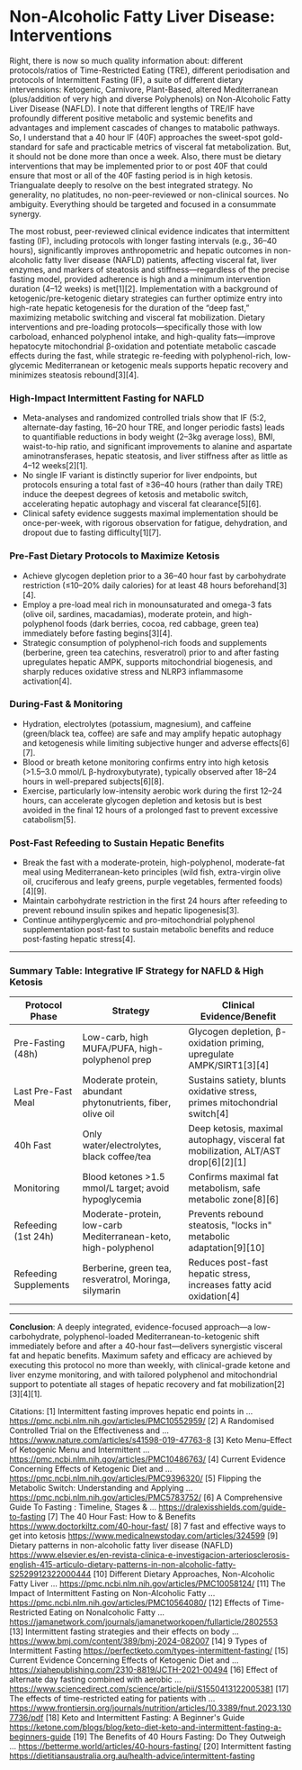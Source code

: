 # Non-Alcoholic Fatty Liver Disease: Interventions #

Right, there is now so much quality information about: different protocols/ratios of Time-Restricted Eating (TRE), different periodisation and protocols of Intermittent Fasting (IF), a suite of different dietary intervensions: Ketogenic, Carnivore, Plant-Based, altered Mediterranean (plus/addition of very high and diverse Polyphenols) on Non-Alcoholic Fatty Liver Disease (NAFLD). I note that different lengths of TRE/IF have profoundly different positive metabolic and systemic benefits and advantages and implement cascades of changes to matabolic pathways. So, I understand that a 40 hour IF (40F) approaches the sweet-spot gold-standard for safe and practicable metrics of visceral fat metabolization. But, it should not be done more than once a week. Also, there must be dietary interventions that may be implemented prior to or post 40F that could ensure that most or all of the 40F fasting period is in high ketosis. Triangualate deeply to resolve on the best integrated strategy. No generality, no platitudes, no non-peer-reviewed or non-clinical sources. No ambiguity. Everything should be targeted and focused in a consummate synergy.

The most robust, peer-reviewed clinical evidence indicates that intermittent fasting (IF), including protocols with longer fasting intervals (e.g., 36–40 hours), significantly improves anthropometric and hepatic outcomes in non-alcoholic fatty liver disease (NAFLD) patients, affecting visceral fat, liver enzymes, and markers of steatosis and stiffness—regardless of the precise fasting model, provided adherence is high and a minimum intervention duration (4–12 weeks) is met[1][2]. Implementation with a background of ketogenic/pre-ketogenic dietary strategies can further optimize entry into high-rate hepatic ketogenesis for the duration of the “deep fast,” maximizing metabolic switching and visceral fat mobilization. Dietary interventions and pre-loading protocols—specifically those with low carboload, enhanced polyphenol intake, and high-quality fats—improve hepatocyte mitochondrial β-oxidation and potentiate metabolic cascade effects during the fast, while strategic re-feeding with polyphenol-rich, low-glycemic Mediterranean or ketogenic meals supports hepatic recovery and minimizes steatosis rebound[3][4].

### High-Impact Intermittent Fasting for NAFLD

- Meta-analyses and randomized controlled trials show that IF (5:2, alternate-day fasting, 16–20 hour TRE, and longer periodic fasts) leads to quantifiable reductions in body weight (2–3kg average loss), BMI, waist-to-hip ratio, and significant improvements to alanine and aspartate aminotransferases, hepatic steatosis, and liver stiffness after as little as 4–12 weeks[2][1].
- No single IF variant is distinctly superior for liver endpoints, but protocols ensuring a total fast of ≥36–40 hours (rather than daily TRE) induce the deepest degrees of ketosis and metabolic switch, accelerating hepatic autophagy and visceral fat clearance[5][6].
- Clinical safety evidence suggests maximal implementation should be once-per-week, with rigorous observation for fatigue, dehydration, and dropout due to fasting difficulty[1][7].

### Pre-Fast Dietary Protocols to Maximize Ketosis

- Achieve glycogen depletion prior to a 36–40 hour fast by carbohydrate restriction (≤10–20% daily calories) for at least 48 hours beforehand[3][4].
- Employ a pre-load meal rich in monounsaturated and omega-3 fats (olive oil, sardines, macadamias), moderate protein, and high-polyphenol foods (dark berries, cocoa, red cabbage, green tea) immediately before fasting begins[3][4].
- Strategic consumption of polyphenol-rich foods and supplements (berberine, green tea catechins, resveratrol) prior to and after fasting upregulates hepatic AMPK, supports mitochondrial biogenesis, and sharply reduces oxidative stress and NLRP3 inflammasome activation[4].

### During-Fast & Monitoring

- Hydration, electrolytes (potassium, magnesium), and caffeine (green/black tea, coffee) are safe and may amplify hepatic autophagy and ketogenesis while limiting subjective hunger and adverse effects[6][7].
- Blood or breath ketone monitoring confirms entry into high ketosis (>1.5–3.0 mmol/L β-hydroxybutyrate), typically observed after 18–24 hours in well-prepared subjects[6][8].
- Exercise, particularly low-intensity aerobic work during the first 12–24 hours, can accelerate glycogen depletion and ketosis but is best avoided in the final 12 hours of a prolonged fast to prevent excessive catabolism[5].

### Post-Fast Refeeding to Sustain Hepatic Benefits

- Break the fast with a moderate-protein, high-polyphenol, moderate-fat meal using Mediterranean-keto principles (wild fish, extra-virgin olive oil, cruciferous and leafy greens, purple vegetables, fermented foods)[4][9].
- Maintain carbohydrate restriction in the first 24 hours after refeeding to prevent rebound insulin spikes and hepatic lipogenesis[3].
- Continue antihyperglycemic and pro-mitochondrial polyphenol supplementation post-fast to sustain metabolic benefits and reduce post-fasting hepatic stress[4].

***

### Summary Table: Integrative IF Strategy for NAFLD & High Ketosis

| Protocol Phase | Strategy | Clinical Evidence/Benefit |
|---|---|---|
| Pre-Fasting (48h) | Low-carb, high MUFA/PUFA, high-polyphenol prep | Glycogen depletion, β-oxidation priming, upregulate AMPK/SIRT1[3][4] |
| Last Pre-Fast Meal | Moderate protein, abundant phytonutrients, fiber, olive oil | Sustains satiety, blunts oxidative stress, primes mitochondrial switch[4] |
| 40h Fast | Only water/electrolytes, black coffee/tea | Deep ketosis, maximal autophagy, visceral fat mobilization, ALT/AST drop[6][2][1] |
| Monitoring | Blood ketones >1.5 mmol/L target; avoid hypoglycemia | Confirms maximal fat metabolism, safe metabolic zone[8][6] |
| Refeeding (1st 24h) | Moderate-protein, low-carb Mediterranean-keto, high-polyphenol | Prevents rebound steatosis, "locks in" metabolic adaptation[9][10] |
| Refeeding Supplements | Berberine, green tea, resveratrol, Moringa, silymarin | Reduces post-fast hepatic stress, increases fatty acid oxidation[4] |

***

**Conclusion**: A deeply integrated, evidence-focused approach—a low-carbohydrate, polyphenol-loaded Mediterranean-to-ketogenic shift immediately before and after a 40-hour fast—delivers synergistic visceral fat and hepatic benefits. Maximum safety and efficacy are achieved by executing this protocol no more than weekly, with clinical-grade ketone and liver enzyme monitoring, and with tailored polyphenol and mitochondrial support to potentiate all stages of hepatic recovery and fat mobilization[2][3][4][1].

Citations:
[1] Intermittent fasting improves hepatic end points in ... https://pmc.ncbi.nlm.nih.gov/articles/PMC10552959/
[2] A Randomised Controlled Trial on the Effectiveness and ... https://www.nature.com/articles/s41598-019-47763-8
[3] Keto Menu–Effect of Ketogenic Menu and Intermittent ... https://pmc.ncbi.nlm.nih.gov/articles/PMC10486763/
[4] Current Evidence Concerning Effects of Ketogenic Diet and ... https://pmc.ncbi.nlm.nih.gov/articles/PMC9396320/
[5] Flipping the Metabolic Switch: Understanding and Applying ... https://pmc.ncbi.nlm.nih.gov/articles/PMC5783752/
[6] A Comprehensive Guide To Fasting : Timeline, Stages & ... https://dralexisshields.com/guide-to-fasting
[7] The 40 Hour Fast: How to & Benefits https://www.doctorkiltz.com/40-hour-fast/
[8] 7 fast and effective ways to get into ketosis https://www.medicalnewstoday.com/articles/324599
[9] Dietary patterns in non-alcoholic fatty liver disease (NAFLD) https://www.elsevier.es/en-revista-clinica-e-investigacion-arteriosclerosis-english-415-articulo-dietary-patterns-in-non-alcoholic-fatty-S2529912322000444
[10] Different Dietary Approaches, Non-Alcoholic Fatty Liver ... https://pmc.ncbi.nlm.nih.gov/articles/PMC10058124/
[11] The Impact of Intermittent Fasting on Non-Alcoholic Fatty ... https://pmc.ncbi.nlm.nih.gov/articles/PMC10564080/
[12] Effects of Time-Restricted Eating on Nonalcoholic Fatty ... https://jamanetwork.com/journals/jamanetworkopen/fullarticle/2802553
[13] Intermittent fasting strategies and their effects on body ... https://www.bmj.com/content/389/bmj-2024-082007
[14] 9 Types of Intermittent Fasting https://perfectketo.com/types-intermittent-fasting/
[15] Current Evidence Concerning Effects of Ketogenic Diet and ... https://xiahepublishing.com/2310-8819/JCTH-2021-00494
[16] Effect of alternate day fasting combined with aerobic ... https://www.sciencedirect.com/science/article/pii/S1550413122005381
[17] The effects of time-restricted eating for patients with ... https://www.frontiersin.org/journals/nutrition/articles/10.3389/fnut.2023.1307736/pdf
[18] Keto and Intermittent Fasting: A Beginner's Guide https://ketone.com/blogs/blog/keto-diet-keto-and-intermittent-fasting-a-beginners-guide
[19] The Benefits of 40 Hours Fasting: Do They Outweigh ... https://betterme.world/articles/40-hours-fasting/
[20] Intermittent fasting https://dietitiansaustralia.org.au/health-advice/intermittent-fasting


